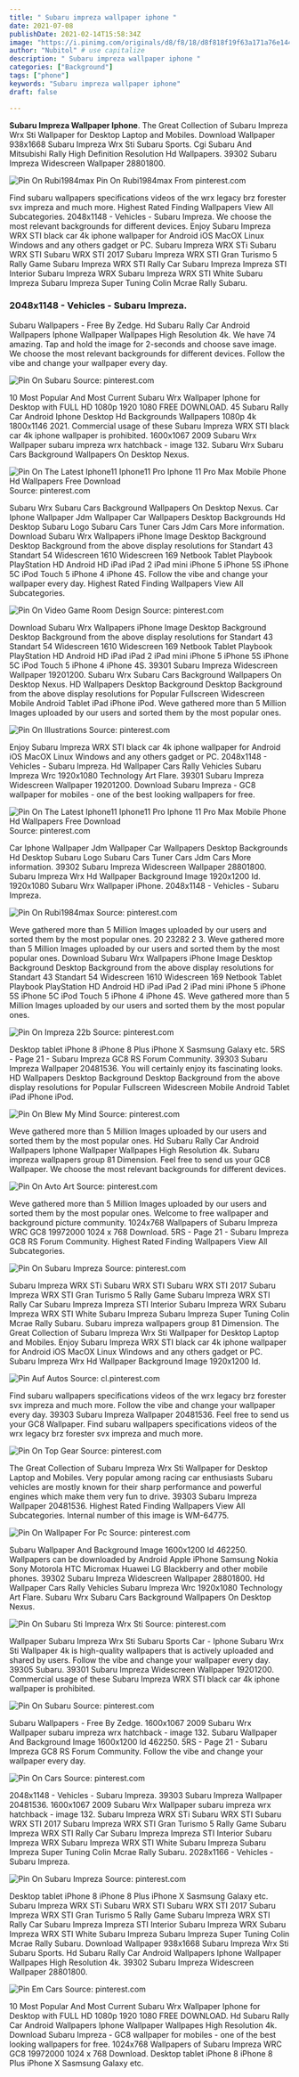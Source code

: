 ```yaml
---
title: " Subaru impreza wallpaper iphone "
date: 2021-07-08
publishDate: 2021-02-14T15:58:34Z
image: "https://i.pinimg.com/originals/d8/f8/18/d8f818f19f63a171a76e144a68cad61c.jpg"
author: "Nubitol" # use capitalize
description: " Subaru impreza wallpaper iphone "
categories: ["Background"]
tags: ["phone"]
keywords: "Subaru impreza wallpaper iphone"
draft: false

---
```



**Subaru Impreza Wallpaper Iphone**. The Great Collection of Subaru Impreza Wrx Sti Wallpaper for Desktop Laptop and Mobiles. Download Wallpaper 938x1668 Subaru Impreza Wrx Sti Subaru Sports. Cgi Subaru And Mitsubishi Rally High Definition Resolution Hd Wallpapers. 39302 Subaru Impreza Widescreen Wallpaper 28801800.

![Pin On Rubi1984max](https://i.pinimg.com/564x/61/5e/88/615e88bf74718531f65709ac560fc78b.jpg "Pin On Rubi1984max")
Pin On Rubi1984max From pinterest.com


Find subaru wallpapers specifications videos of the wrx legacy brz forester svx impreza and much more. Highest Rated Finding Wallpapers View All Subcategories. 2048x1148 - Vehicles - Subaru Impreza. We choose the most relevant backgrounds for different devices. Enjoy Subaru Impreza WRX STI black car 4k iphone wallpaper for Android iOS MacOX Linux Windows and any others gadget or PC. Subaru Impreza WRX STi Subaru WRX STI Subaru WRX STI 2017 Subaru Impreza WRX STI Gran Turismo 5 Rally Game Subaru Impreza WRX STI Rally Car Subaru Impreza Impreza STI Interior Subaru Impreza WRX Subaru Impreza WRX STI White Subaru Impreza Subaru Impreza Super Tuning Colin Mcrae Rally Subaru.

### 2048x1148 - Vehicles - Subaru Impreza.

Subaru Wallpapers - Free By Zedge. Hd Subaru Rally Car Android Wallpapers Iphone Wallpaper Wallpapes High Resolution 4k. We have 74 amazing. Tap and hold the image for 2-seconds and choose save image. We choose the most relevant backgrounds for different devices. Follow the vibe and change your wallpaper every day.


![Pin On Subaru](https://i.pinimg.com/564x/e9/59/14/e95914e43fe2e3b9fcce2fbbe4fbf1b0.jpg "Pin On Subaru")
Source: pinterest.com

10 Most Popular And Most Current Subaru Wrx Wallpaper Iphone for Desktop with FULL HD 1080p 1920 1080 FREE DOWNLOAD. 45 Subaru Rally Car Android Iphone Desktop Hd Backgrounds Wallpapers 1080p 4k 1800x1146 2021. Commercial usage of these Subaru Impreza WRX STI black car 4k iphone wallpaper is prohibited. 1600x1067 2009 Subaru Wrx Wallpaper subaru impreza wrx hatchback - image 132. Subaru Wrx Subaru Cars Background Wallpapers On Desktop Nexus.

![Pin On The Latest Iphone11 Iphone11 Pro Iphone 11 Pro Max Mobile Phone Hd Wallpapers Free Download](https://i.pinimg.com/474x/f1/49/17/f14917033e203c0b9cce85955f2aa79c.jpg "Pin On The Latest Iphone11 Iphone11 Pro Iphone 11 Pro Max Mobile Phone Hd Wallpapers Free Download")
Source: pinterest.com

Subaru Wrx Subaru Cars Background Wallpapers On Desktop Nexus. Car Iphone Wallpaper Jdm Wallpaper Car Wallpapers Desktop Backgrounds Hd Desktop Subaru Logo Subaru Cars Tuner Cars Jdm Cars More information. Download Subaru Wrx Wallpapers iPhone Image Desktop Background Desktop Background from the above display resolutions for Standart 43 Standart 54 Widescreen 1610 Widescreen 169 Netbook Tablet Playbook PlayStation HD Android HD iPad iPad 2 iPad mini iPhone 5 iPhone 5S iPhone 5C iPod Touch 5 iPhone 4 iPhone 4S. Follow the vibe and change your wallpaper every day. Highest Rated Finding Wallpapers View All Subcategories.

![Pin On Video Game Room Design](https://i.pinimg.com/474x/d8/84/57/d88457b71fdbde25a241b0d18a39a8b6.jpg "Pin On Video Game Room Design")
Source: pinterest.com

Download Subaru Wrx Wallpapers iPhone Image Desktop Background Desktop Background from the above display resolutions for Standart 43 Standart 54 Widescreen 1610 Widescreen 169 Netbook Tablet Playbook PlayStation HD Android HD iPad iPad 2 iPad mini iPhone 5 iPhone 5S iPhone 5C iPod Touch 5 iPhone 4 iPhone 4S. 39301 Subaru Impreza Widescreen Wallpaper 19201200. Subaru Wrx Subaru Cars Background Wallpapers On Desktop Nexus. HD Wallpapers Desktop Background Desktop Background from the above display resolutions for Popular Fullscreen Widescreen Mobile Android Tablet iPad iPhone iPod. Weve gathered more than 5 Million Images uploaded by our users and sorted them by the most popular ones.

![Pin On Illustrations](https://i.pinimg.com/originals/9f/c2/2e/9fc22e4cbb6278e3adf504bd424bcf7a.jpg "Pin On Illustrations")
Source: pinterest.com

Enjoy Subaru Impreza WRX STI black car 4k iphone wallpaper for Android iOS MacOX Linux Windows and any others gadget or PC. 2048x1148 - Vehicles - Subaru Impreza. Hd Wallpaper Cars Rally Vehicles Subaru Impreza Wrc 1920x1080 Technology Art Flare. 39301 Subaru Impreza Widescreen Wallpaper 19201200. Download Subaru Impreza - GC8 wallpaper for mobiles - one of the best looking wallpapers for free.

![Pin On The Latest Iphone11 Iphone11 Pro Iphone 11 Pro Max Mobile Phone Hd Wallpapers Free Download](https://i.pinimg.com/474x/bc/4c/91/bc4c91a9da3c3a2a4c279461106c6159.jpg "Pin On The Latest Iphone11 Iphone11 Pro Iphone 11 Pro Max Mobile Phone Hd Wallpapers Free Download")
Source: pinterest.com

Car Iphone Wallpaper Jdm Wallpaper Car Wallpapers Desktop Backgrounds Hd Desktop Subaru Logo Subaru Cars Tuner Cars Jdm Cars More information. 39302 Subaru Impreza Widescreen Wallpaper 28801800. Subaru Impreza Wrx Hd Wallpaper Background Image 1920x1200 Id. 1920x1080 Subaru Wrx Wallpaper iPhone. 2048x1148 - Vehicles - Subaru Impreza.

![Pin On Rubi1984max](https://i.pinimg.com/564x/61/5e/88/615e88bf74718531f65709ac560fc78b.jpg "Pin On Rubi1984max")
Source: pinterest.com

Weve gathered more than 5 Million Images uploaded by our users and sorted them by the most popular ones. 20 23282 2 3. Weve gathered more than 5 Million Images uploaded by our users and sorted them by the most popular ones. Download Subaru Wrx Wallpapers iPhone Image Desktop Background Desktop Background from the above display resolutions for Standart 43 Standart 54 Widescreen 1610 Widescreen 169 Netbook Tablet Playbook PlayStation HD Android HD iPad iPad 2 iPad mini iPhone 5 iPhone 5S iPhone 5C iPod Touch 5 iPhone 4 iPhone 4S. Weve gathered more than 5 Million Images uploaded by our users and sorted them by the most popular ones.

![Pin On Impreza 22b](https://i.pinimg.com/736x/28/8d/d5/288dd5be0c92aa678ae365f66b24d242.jpg "Pin On Impreza 22b")
Source: pinterest.com

Desktop tablet iPhone 8 iPhone 8 Plus iPhone X Sasmsung Galaxy etc. 5RS - Page 21 - Subaru Impreza GC8 RS Forum Community. 39303 Subaru Impreza Wallpaper 20481536. You will certainly enjoy its fascinating looks. HD Wallpapers Desktop Background Desktop Background from the above display resolutions for Popular Fullscreen Widescreen Mobile Android Tablet iPad iPhone iPod.

![Pin On Blew My Mind](https://i.pinimg.com/originals/46/44/52/464452b48516fd7a22d5ebbd3d9e9dab.jpg "Pin On Blew My Mind")
Source: pinterest.com

Weve gathered more than 5 Million Images uploaded by our users and sorted them by the most popular ones. Hd Subaru Rally Car Android Wallpapers Iphone Wallpaper Wallpapes High Resolution 4k. Subaru impreza wallpapers group 81 Dimension. Feel free to send us your GC8 Wallpaper. We choose the most relevant backgrounds for different devices.

![Pin On Avto Art](https://i.pinimg.com/originals/51/57/4e/51574e8caa54f88bf23e599df2e6c10a.jpg "Pin On Avto Art")
Source: pinterest.com

Weve gathered more than 5 Million Images uploaded by our users and sorted them by the most popular ones. Welcome to free wallpaper and background picture community. 1024x768 Wallpapers of Subaru Impreza WRC GC8 19972000 1024 x 768 Download. 5RS - Page 21 - Subaru Impreza GC8 RS Forum Community. Highest Rated Finding Wallpapers View All Subcategories.

![Pin On Subaru Impreza](https://i.pinimg.com/736x/67/dc/0b/67dc0bf7d0b639144f52d504e5ece05a.jpg "Pin On Subaru Impreza")
Source: pinterest.com

Subaru Impreza WRX STi Subaru WRX STI Subaru WRX STI 2017 Subaru Impreza WRX STI Gran Turismo 5 Rally Game Subaru Impreza WRX STI Rally Car Subaru Impreza Impreza STI Interior Subaru Impreza WRX Subaru Impreza WRX STI White Subaru Impreza Subaru Impreza Super Tuning Colin Mcrae Rally Subaru. Subaru impreza wallpapers group 81 Dimension. The Great Collection of Subaru Impreza Wrx Sti Wallpaper for Desktop Laptop and Mobiles. Enjoy Subaru Impreza WRX STI black car 4k iphone wallpaper for Android iOS MacOX Linux Windows and any others gadget or PC. Subaru Impreza Wrx Hd Wallpaper Background Image 1920x1200 Id.

![Pin Auf Autos](https://i.pinimg.com/originals/f3/f0/50/f3f050d96f3d5a4a58d19a5a49f0a5aa.jpg "Pin Auf Autos")
Source: cl.pinterest.com

Find subaru wallpapers specifications videos of the wrx legacy brz forester svx impreza and much more. Follow the vibe and change your wallpaper every day. 39303 Subaru Impreza Wallpaper 20481536. Feel free to send us your GC8 Wallpaper. Find subaru wallpapers specifications videos of the wrx legacy brz forester svx impreza and much more.

![Pin On Top Gear](https://i.pinimg.com/originals/30/57/c7/3057c7a184f31b998f5d9334b4141927.jpg "Pin On Top Gear")
Source: pinterest.com

The Great Collection of Subaru Impreza Wrx Sti Wallpaper for Desktop Laptop and Mobiles. Very popular among racing car enthusiasts Subaru vehicles are mostly known for their sharp performance and powerful engines which make them very fun to drive. 39303 Subaru Impreza Wallpaper 20481536. Highest Rated Finding Wallpapers View All Subcategories. Internal number of this image is WM-64775.

![Pin On Wallpaper For Pc](https://i.pinimg.com/originals/21/e6/f2/21e6f23e3d5bdddb6e4f6db13c721591.jpg "Pin On Wallpaper For Pc")
Source: pinterest.com

Subaru Wallpaper And Background Image 1600x1200 Id 462250. Wallpapers can be downloaded by Android Apple iPhone Samsung Nokia Sony Motorola HTC Micromax Huawei LG Blackberry and other mobile phones. 39302 Subaru Impreza Widescreen Wallpaper 28801800. Hd Wallpaper Cars Rally Vehicles Subaru Impreza Wrc 1920x1080 Technology Art Flare. Subaru Wrx Subaru Cars Background Wallpapers On Desktop Nexus.

![Pin On Subaru Sti Impreza Wrx Sti](https://i.pinimg.com/564x/a0/26/cd/a026cdcd3e3f22e5140c4f95eae8d4bd.jpg "Pin On Subaru Sti Impreza Wrx Sti")
Source: pinterest.com

Wallpaper Subaru Impreza Wrx Sti Subaru Sports Car - Iphone Subaru Wrx Sti Wallpaper 4k is high-quality wallpapers that is actively uploaded and shared by users. Follow the vibe and change your wallpaper every day. 39305 Subaru. 39301 Subaru Impreza Widescreen Wallpaper 19201200. Commercial usage of these Subaru Impreza WRX STI black car 4k iphone wallpaper is prohibited.

![Pin On Subaru](https://i.pinimg.com/originals/ec/c9/9c/ecc99caa27e13e0ca2f64db3fa4dd6f3.jpg "Pin On Subaru")
Source: pinterest.com

Subaru Wallpapers - Free By Zedge. 1600x1067 2009 Subaru Wrx Wallpaper subaru impreza wrx hatchback - image 132. Subaru Wallpaper And Background Image 1600x1200 Id 462250. 5RS - Page 21 - Subaru Impreza GC8 RS Forum Community. Follow the vibe and change your wallpaper every day.

![Pin On Cars](https://i.pinimg.com/originals/f7/c3/b5/f7c3b5654458f9eb4002efe4f24eddb2.jpg "Pin On Cars")
Source: pinterest.com

2048x1148 - Vehicles - Subaru Impreza. 39303 Subaru Impreza Wallpaper 20481536. 1600x1067 2009 Subaru Wrx Wallpaper subaru impreza wrx hatchback - image 132. Subaru Impreza WRX STi Subaru WRX STI Subaru WRX STI 2017 Subaru Impreza WRX STI Gran Turismo 5 Rally Game Subaru Impreza WRX STI Rally Car Subaru Impreza Impreza STI Interior Subaru Impreza WRX Subaru Impreza WRX STI White Subaru Impreza Subaru Impreza Super Tuning Colin Mcrae Rally Subaru. 2028x1166 - Vehicles - Subaru Impreza.

![Pin On Subaru Impreza](https://i.pinimg.com/originals/6a/bf/72/6abf725a48e119290a72aeb6e0e978b9.jpg "Pin On Subaru Impreza")
Source: pinterest.com

Desktop tablet iPhone 8 iPhone 8 Plus iPhone X Sasmsung Galaxy etc. Subaru Impreza WRX STi Subaru WRX STI Subaru WRX STI 2017 Subaru Impreza WRX STI Gran Turismo 5 Rally Game Subaru Impreza WRX STI Rally Car Subaru Impreza Impreza STI Interior Subaru Impreza WRX Subaru Impreza WRX STI White Subaru Impreza Subaru Impreza Super Tuning Colin Mcrae Rally Subaru. Download Wallpaper 938x1668 Subaru Impreza Wrx Sti Subaru Sports. Hd Subaru Rally Car Android Wallpapers Iphone Wallpaper Wallpapes High Resolution 4k. 39302 Subaru Impreza Widescreen Wallpaper 28801800.

![Pin Em Cars](https://i.pinimg.com/originals/d8/f8/18/d8f818f19f63a171a76e144a68cad61c.jpg "Pin Em Cars")
Source: pinterest.com

10 Most Popular And Most Current Subaru Wrx Wallpaper Iphone for Desktop with FULL HD 1080p 1920 1080 FREE DOWNLOAD. Hd Subaru Rally Car Android Wallpapers Iphone Wallpaper Wallpapes High Resolution 4k. Download Subaru Impreza - GC8 wallpaper for mobiles - one of the best looking wallpapers for free. 1024x768 Wallpapers of Subaru Impreza WRC GC8 19972000 1024 x 768 Download. Desktop tablet iPhone 8 iPhone 8 Plus iPhone X Sasmsung Galaxy etc.

